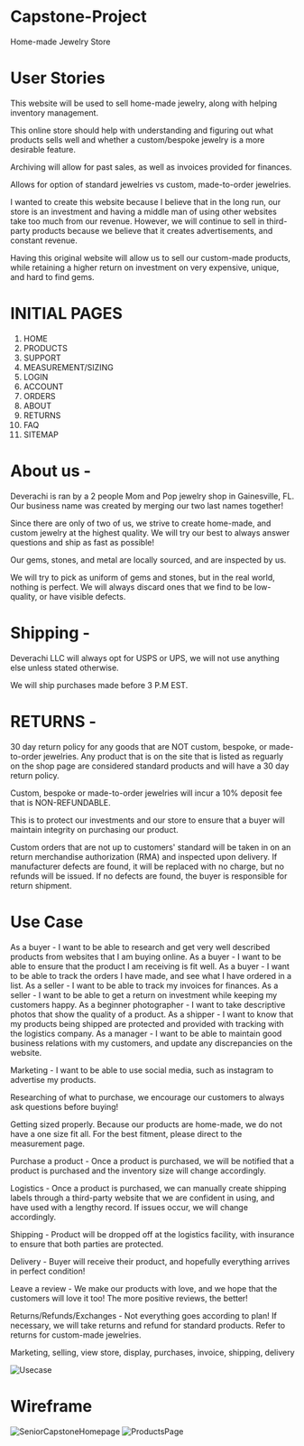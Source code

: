 # Capstone-Project

 Home-made Jewelry Store
 
# User Stories

This website will be used to sell home-made jewelry, along with helping inventory management.

This online store should help with understanding and figuring out what products sells well and whether a custom/bespoke jewelry is a more desirable feature.

Archiving will allow for past sales, as well as invoices provided for finances.

Allows for option of standard jewelries vs custom, made-to-order jewelries.

I wanted to create this website because I believe that in the long run, our store is an investment and having a middle man of using other websites take too much from our revenue. However, we will continue to sell in third-party products because we believe that it creates advertisements, and constant revenue. 

Having this original website will allow us to sell our custom-made products, while retaining a higher return on investment on very expensive, unique, and hard to find gems.

# INITIAL PAGES 

1. HOME
2. PRODUCTS
3. SUPPORT
4. MEASUREMENT/SIZING
5. LOGIN
6. ACCOUNT
7. ORDERS
8. ABOUT
9. RETURNS
10. FAQ
11. SITEMAP

# About us -

Deverachi is ran by a 2 people Mom and Pop jewelry shop in Gainesville, FL. Our business name was created by merging our two last names together!

Since there are only of two of us, we strive to create home-made, and custom jewelry at the highest quality. We will try our best to always answer questions and ship as fast as possible! 

Our gems, stones, and metal are locally sourced, and are inspected by us.

We will try to pick as uniform of gems and stones, but in the real world, nothing is perfect. We will always discard ones that we find to be low-quality, or have visible defects.

# Shipping - 

Deverachi LLC will always opt for USPS or UPS, we will not use anything else unless stated otherwise.

We will ship purchases made before 3 P.M EST. 

# RETURNS - 
30 day return policy for any goods that are NOT custom, bespoke, or made-to-order jewelries. Any product that is on the site that is listed as reguarly on the shop page are considered standard products and will have a 30 day return policy.

Custom, bespoke or made-to-order jewelries will incur a 10% deposit fee that is NON-REFUNDABLE.

This is to protect our investments and our store to ensure that a buyer will maintain integrity on purchasing our product. 

Custom orders that are not up to customers' standard will be taken in on an return merchandise authorization (RMA) and inspected upon delivery. If manufacturer defects are found, it will be replaced with no charge, but no refunds will be issued. 
If no defects are found, the buyer is responsible for return shipment.

# Use Case
As a buyer - I want to be able to research and get very well described products from websites that I am buying online.
As a buyer - I want to be able to ensure that the product I am receiving is fit well.
As a buyer - I want to be able to track the orders I have made, and see what I have ordered in a list.
As a seller - I want to be able to track my invoices for finances.
As a seller - I want to be able to get a return on investment while keeping my customers happy.
As a beginner photographer - I want to take descriptive photos that show the quality of a product.
As a shipper - I want to know that my products being shipped are protected and provided with tracking with the logistics company.
As a manager - I want to be able to maintain good business relations with my customers, and update any discrepancies on the website.

Marketing - I want to be able to use social media, such as instagram to advertise my products.

Researching of what to purchase, we encourage our customers to always ask questions before buying! 

Getting sized properly. Because our products are home-made, we do not have a one size fit all. For the best fitment, please direct to the measurement page. 

Purchase a product - Once a product is purchased, we will be notified that a product is purchased and the inventory size will change accordingly.

Logistics - Once a product is purchased, we can manually create shipping labels through a third-party website that we are confident in using, and have used with a lengthy record. If issues occur, we will change accordingly.

Shipping - Product will be dropped off at the logistics facility, with insurance to ensure that both parties are protected. 

Delivery - Buyer will receive their product, and hopefully everything arrives in perfect condition! 

Leave a review - We make our products with love, and we hope that the customers will love it too! The more positive reviews, the better!

Returns/Refunds/Exchanges - Not everything goes according to plan! If necessary, we will take returns and refund for standard products. Refer to returns for custom-made jewelries.

Marketing, selling, view store, display, purchases, invoice, shipping, delivery

![Usecase](https://github.com/jdevera0607/Capstone-Project/assets/114884200/fc66de47-07e4-4ce0-ba70-992a6249d2b3)


# Wireframe

![SeniorCapstoneHomepage](https://github.com/jdevera0607/Capstone-Project/assets/114884200/604147e9-8585-4cbe-8a40-b6ad66be3945)
![ProductsPage](https://github.com/jdevera0607/Capstone-Project/assets/114884200/cd5017ab-a8c4-4efe-a925-9599cfaaa889)


